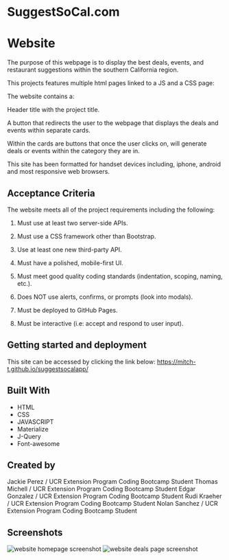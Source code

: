 # SuggestSoCal.com

# Website
The purpose of this webpage is to display the best deals, events, and restaurant suggestions within the southern California region.

This projects features multiple html pages linked to a JS and a CSS page:

The website contains a:

Header title with the project title.

A button that redirects the user to the webpage that displays the deals and events within separate cards.

Within the cards are buttons that once the user clicks on, will generate deals or events within the category they are in.

This site has been formatted for handset devices including, iphone, android and most responsive web browsers.

## Acceptance Criteria 

The website meets all of the project requirements including the following:

1. Must use at least two server-side APIs.

2. Must use a CSS framework other than Bootstrap.

3. Use at least one new third-party API.

4. Must have a polished, mobile-first UI.

5. Must meet good quality coding standards (indentation, scoping, naming, etc.).

6. Does NOT use alerts, confirms, or prompts (look into modals).

7. Must be deployed to GitHub Pages.

8. Must be interactive (i.e: accept and respond to user input).


## Getting started and deployment

This site can be accessed by clicking the link below:
https://mitch-t.github.io/suggestsocalapp/

## Built With
* HTML
* CSS
* JAVASCRIPT
* Materialize
* J-Query
* Font-awesome

## Created by

Jackie Perez / UCR Extension Program Coding Bootcamp Student
Thomas Michell / UCR Extension Program Coding Bootcamp Student
Edgar Gonzalez / UCR Extension Program Coding Bootcamp Student
Rudi Kraeher / UCR Extension Program Coding Bootcamp Student
Nolan Sanchez / UCR Extension Program Coding Bootcamp Student

## Screenshots

<img src="assets/images/screenshot1.png" alt="website homepage screenshot">
<img src="assets/images/screenshot2.png" alt="website deals page screenshot">
